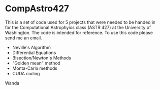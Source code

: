 # CompAstro427

This is a set of code used for 5 projects that were needed to be handed in for the Computational Astrophyics class (ASTR 427) at the University of Washington. The code is intended for reference. To use this code please send me an email.

- Neville's Algorithm
- Differential Equations
- Bisection/Newton's Methods
- "Golden mean" method
- Monta-Carlo methods
- CUDA coding

Wanda
